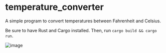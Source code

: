 # temperature_converter
A simple program to convert temperatures between Fahrenheit and Celsius.

Be sure to have Rust and Cargo installed.
Then, run `cargo build && cargo run`.

![image](https://user-images.githubusercontent.com/42894690/235378419-386628b1-5e39-4206-924d-6b2df036bd4c.png)

